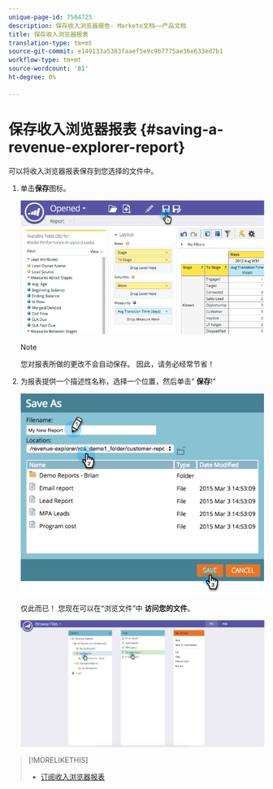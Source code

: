 ```yaml
---
unique-page-id: 7504725
description: 保存收入浏览器报告- Marketo文档——产品文档
title: 保存收入浏览器报表
translation-type: tm+mt
source-git-commit: e149133a5383faaef5e9c9b7775ae36e633ed7b1
workflow-type: tm+mt
source-wordcount: '81'
ht-degree: 0%

---
```



# 保存收入浏览器报表 {#saving-a-revenue-explorer-report}

可以将收入浏览器报表保存到您选择的文件中。

1. 单击**保存**图标。

   ![](assets/image2015-3-25-17-3a8-3a49.png)

   >[!NOTE]
   >
   >您对报表所做的更改不会自动保存。 因此，请务必经常节省！

1. 为报表提供一个描述性名称，选择一个位置，然后单击“ **保存**!”

   ![](assets/image2015-3-26-13-3a30-3a33.png)

   仅此而已！ 您现在可以在“浏览文件”中 **访问您的文件**。

   ![](assets/image2015-3-27-11-3a32-3a51.png)

>[!MORELIKETHIS]
>
>* [订阅收入浏览器报表](subscribe-to-a-revenue-explorer-report.md)

>



